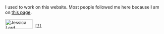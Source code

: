 I used to work on this website. Most people followed me here because I am on [this page](https://guides.github.com/activities/socialize/).

<a href="https://github.com/jlord"><img alt="Jessica Lord" width="88" height="31" src="http://jlord.us/jlord_banner.png"></a>
&nbsp;<samp><sup>[[?]](https://github.com/muan/muan/blob/master/LINK_EXCHANGE.md)</sup></samp>
